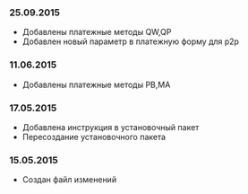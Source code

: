 ### 25.09.2015
* Добавлены платежные методы QW,QP
* Добавлен новый параметр в платежную форму для p2p

### 11.06.2015
* Добавлены платежные методы PB,MA

### 17.05.2015
* Добавлена инструкция в установочный пакет
* Пересоздание установочного пакета

### 15.05.2015
* Создан файл изменений
